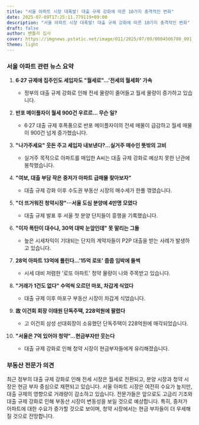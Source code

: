 ```yaml
---
title: "서울 아파트 시장 대폭발! 대출 규제 강화에 따른 10가지 충격적인 변화"
date: 2025-07-09T17:25:11.779119+09:00
description: "서울 아파트 시장 대폭발! 대출 규제 강화에 따른 10가지 충격적인 변화"
draft: false
author: 벤틀리 집사
cover: https://imgnews.pstatic.net/image/011/2025/07/09/0004506780_001_20250709150909582.jpg
theme: light
---
```


### 서울 아파트 관련 뉴스 요약

1. **6·27 규제에 집주인도 세입자도 "월세로"…'전세의 월세화' 가속**
   - 정부의 대출 규제 강화로 인해 전세 물량이 줄어들고 월세 물량이 증가하고 있습니다.

2. **반포 메이플자이 월세 900건 우르르… 무슨 일?**
   - 6·27 대출 규제 후폭풍으로 반포 메이플자이의 전세 매물이 급감하고 월세 매물이 900건 넘게 증가했습니다.

3. **"나가주세요" 웃돈 주고 세입자 내보낸다?…실거주 매수인 뜻밖의 고비**
   - 실거주 목적으로 아파트를 매입한 A씨는 대출 규제 강화로 예상치 못한 난관에 봉착했습니다.

4. **"여보, 대출 부담 작은 중저가 아파트 급매물 찾아보자"**
   - 대출 규제 강화 이후 수도권 부동산 시장의 매수세가 한풀 꺾였습니다.

5. **"더 뜨거워진 청약시장"⋯서울 도심 분양에 4만명 모였다**
   - 대출 규제 발표 후 서울 첫 분양 단지들이 흥행을 기록했습니다.

6. **"이자 폭탄이 대수냐, 30억 대박 눈앞인데" 못 말리는 그들**
   - 높은 시세차익이 기대되는 단지의 계약자들이 P2P 대출을 받는 사례가 발생하고 있습니다.

7. **28억 아파트 13억에 풀린다…'15억 로또' 줍줍 임박에 들썩**
   - 시세 대비 저렴한 '로또 아파트' 청약 물량이 나와 주목받고 있습니다.

8. **"거래가 1건도 없다" 수억씩 오르던 마포, 차갑게 식었다**
   - 대출 규제 이후 마포구 부동산 시장이 차갑게 식었습니다.

9. **故 이건희 회장 이태원 단독주택, 228억원에 팔렸다**
   - 고 이건희 삼성 선대회장이 소유했던 단독주택이 228억원에 매각되었습니다.

10. **"서울은 7억 있어야 청약"…현금부자만 웃는다**
    - 대출 규제 강화로 인해 청약 시장이 현금부자들에게 유리해졌습니다.

### 부동산 전문가 의견

최근 정부의 대출 규제 강화로 인해 전세 시장은 월세로 전환되고, 분양 시장과 청약 시장은 현금 부자 중심으로 재편되고 있습니다. 서울 아파트 시장은 여전히 수요가 높지만, 대출 규제의 영향으로 거래량이 감소하고 있습니다. 전문가들은 앞으로도 고금리 기조와 대출 규제 강화로 인해 부동산 시장이 변동성을 보일 것으로 예상합니다. 특히, 중저가 아파트에 대한 수요가 증가할 것으로 보이며, 청약 시장에서는 현금 부자들이 더 우세해질 것으로 전망합니다.